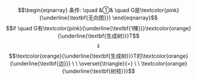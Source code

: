 $$\begin{eqnarray}
条件: \quad
&①& \quad G是\textcolor{pink}{\underline{\textbf{无向图}}} 
\end{eqnarray}$$
$$if \quad G有\textcolor{pink}{\underline{\textbf{1棵}}}\textcolor{orange}{\underline{\textbf{生成树}}}T$$
$$\quad \Downarrow \quad $$
$$\textcolor{orange}{\underline{\textbf{生成树}}}T的\textcolor{orange}{\underline{\textbf{边}}}  \ \  \overset{\triangle}{=} \ \ \textcolor{orange}{\underline{\textbf{树枝}}}$$